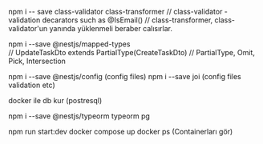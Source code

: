 npm i -- save class-validator class-transformer
    // class-validator - validation decarators such as @IsEmail()
    // class-transformer, class-validator'un yanında yüklenmeli beraber calısırlar.



npm i --save @nestjs/mapped-types  
    // UpdateTaskDto extends PartialType(CreateTaskDto) 
    // PartialType, Omit, Pick, Intersection


npm i --save @nestjs/config (config files)
npm i --save joi (config files validation etc)

docker ile db kur (postresql)

npm i --save @nestjs/typeorm typeorm pg



npm run start:dev
docker compose up
docker ps (Containerları gör)